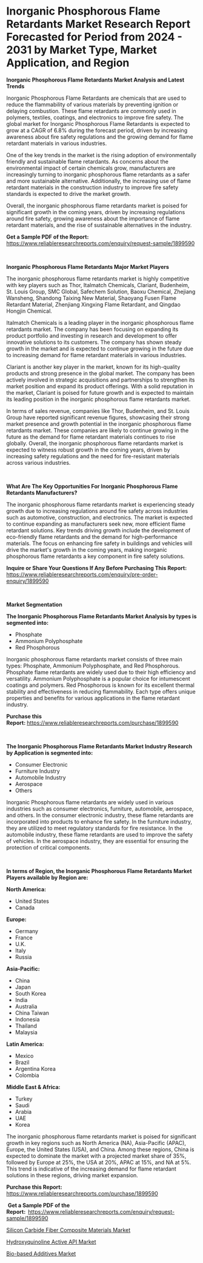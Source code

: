 <p><h1>Inorganic Phosphorous Flame Retardants Market Research Report Forecasted for Period from 2024 -  2031 by Market Type, Market Application, and Region</h1></p><p><strong>Inorganic Phosphorous Flame Retardants Market Analysis and Latest Trends</strong></p>
<p><p>Inorganic Phosphorous Flame Retardants are chemicals that are used to reduce the flammability of various materials by preventing ignition or delaying combustion. These flame retardants are commonly used in polymers, textiles, coatings, and electronics to improve fire safety. The global market for Inorganic Phosphorous Flame Retardants is expected to grow at a CAGR of 6.8% during the forecast period, driven by increasing awareness about fire safety regulations and the growing demand for flame retardant materials in various industries.</p><p>One of the key trends in the market is the rising adoption of environmentally friendly and sustainable flame retardants. As concerns about the environmental impact of certain chemicals grow, manufacturers are increasingly turning to inorganic phosphorous flame retardants as a safer and more sustainable alternative. Additionally, the increasing use of flame retardant materials in the construction industry to improve fire safety standards is expected to drive the market growth.</p><p>Overall, the inorganic phosphorous flame retardants market is poised for significant growth in the coming years, driven by increasing regulations around fire safety, growing awareness about the importance of flame retardant materials, and the rise of sustainable alternatives in the industry.</p></p>
<p><strong>Get a Sample PDF of the Report:&nbsp;</strong> <a href="https://www.reliableresearchreports.com/enquiry/request-sample/1899590">https://www.reliableresearchreports.com/enquiry/request-sample/1899590</a></p>
<p>&nbsp;</p>
<p><strong>Inorganic Phosphorous Flame Retardants Major Market Players</strong></p>
<p><p>The inorganic phosphorous flame retardants market is highly competitive with key players such as Thor, Italmatch Chemicals, Clariant, Budenheim, St. Louis Group, SMC Global, Safechem Solution, Baoxu Chemical, Zhejiang Wansheng, Shandong Taixing New Material, Shaoyang Fusen Flame Retardant Material, Zhenjiang Xingxing Flame Retardant, and Qingdao Hongjin Chemical.</p><p>Italmatch Chemicals is a leading player in the inorganic phosphorous flame retardants market. The company has been focusing on expanding its product portfolio and investing in research and development to offer innovative solutions to its customers. The company has shown steady growth in the market and is expected to continue growing in the future due to increasing demand for flame retardant materials in various industries.</p><p>Clariant is another key player in the market, known for its high-quality products and strong presence in the global market. The company has been actively involved in strategic acquisitions and partnerships to strengthen its market position and expand its product offerings. With a solid reputation in the market, Clariant is poised for future growth and is expected to maintain its leading position in the inorganic phosphorous flame retardants market.</p><p>In terms of sales revenue, companies like Thor, Budenheim, and St. Louis Group have reported significant revenue figures, showcasing their strong market presence and growth potential in the inorganic phosphorous flame retardants market. These companies are likely to continue growing in the future as the demand for flame retardant materials continues to rise globally.  Overall, the inorganic phosphorous flame retardants market is expected to witness robust growth in the coming years, driven by increasing safety regulations and the need for fire-resistant materials across various industries.</p></p>
<p>&nbsp;</p>
<p><strong>What Are The Key Opportunities For Inorganic Phosphorous Flame Retardants Manufacturers?</strong></p>
<p><p>The inorganic phosphorous flame retardants market is experiencing steady growth due to increasing regulations around fire safety across industries such as automotive, construction, and electronics. The market is expected to continue expanding as manufacturers seek new, more efficient flame retardant solutions. Key trends driving growth include the development of eco-friendly flame retardants and the demand for high-performance materials. The focus on enhancing fire safety in buildings and vehicles will drive the market's growth in the coming years, making inorganic phosphorous flame retardants a key component in fire safety solutions.</p></p>
<p><strong>Inquire or Share Your Questions If Any Before Purchasing This Report:</strong> <a href="https://www.reliableresearchreports.com/enquiry/pre-order-enquiry/1899590">https://www.reliableresearchreports.com/enquiry/pre-order-enquiry/1899590</a></p>
<p>&nbsp;</p>
<p><strong>Market Segmentation</strong></p>
<p><strong>The Inorganic Phosphorous Flame Retardants Market Analysis by types is segmented into:</strong></p>
<p><ul><li>Phosphate</li><li>Ammonium Polyphosphate</li><li>Red Phosphorous</li></ul></p>
<p><p>Inorganic phosphorous flame retardants market consists of three main types: Phosphate, Ammonium Polyphosphate, and Red Phosphorous. Phosphate flame retardants are widely used due to their high efficiency and versatility. Ammonium Polyphosphate is a popular choice for intumescent coatings and polymers. Red Phosphorous is known for its excellent thermal stability and effectiveness in reducing flammability. Each type offers unique properties and benefits for various applications in the flame retardant industry.</p></p>
<p><strong>Purchase this Report:&nbsp;</strong><a href="https://www.reliableresearchreports.com/purchase/1899590">https://www.reliableresearchreports.com/purchase/1899590</a></p>
<p>&nbsp;</p>
<p><strong>The Inorganic Phosphorous Flame Retardants Market Industry Research by Application is segmented into:</strong></p>
<p><ul><li>Consumer Electronic</li><li>Furniture Industry</li><li>Automobile Industry</li><li>Aerospace</li><li>Others</li></ul></p>
<p><p>Inorganic Phosphorous flame retardants are widely used in various industries such as consumer electronics, furniture, automobile, aerospace, and others. In the consumer electronic industry, these flame retardants are incorporated into products to enhance fire safety. In the furniture industry, they are utilized to meet regulatory standards for fire resistance. In the automobile industry, these flame retardants are used to improve the safety of vehicles. In the aerospace industry, they are essential for ensuring the protection of critical components.</p></p>
<p>&nbsp;</p>
<p><strong>In terms of Region, the Inorganic Phosphorous Flame Retardants Market Players available by Region are:</strong></p>
<p>
    <p> <strong> North America: </strong>
        <ul>
            <li>United States</li>
            <li>Canada</li>
        </ul>
        </p> 
    <p> <strong> Europe: </strong>
        <ul>
            <li>Germany</li>
            <li>France</li>
            <li>U.K.</li>
            <li>Italy</li>
            <li>Russia</li>
        </ul>
        </p> 
    <p> <strong> Asia-Pacific: </strong>
        <ul>
            <li>China</li>
            <li>Japan</li>
            <li>South Korea</li>
            <li>India</li>
            <li>Australia</li>
            <li>China Taiwan</li>
            <li>Indonesia</li>
            <li>Thailand</li>
            <li>Malaysia</li>
        </ul>
        </p> 
    <p> <strong> Latin America: </strong>
        <ul>
            <li>Mexico</li>
            <li>Brazil</li>
            <li>Argentina Korea</li>
            <li>Colombia</li>
        </ul>
        </p> 
    <p> <strong> Middle East & Africa: </strong>
        <ul>
            <li>Turkey</li>
            <li>Saudi</li>
            <li>Arabia</li>
            <li>UAE</li>
            <li>Korea</li>
        </ul>
    </p>
    </p>
<p><p>The inorganic phosphorous flame retardants market is poised for significant growth in key regions such as North America (NA), Asia-Pacific (APAC), Europe, the United States (USA), and China. Among these regions, China is expected to dominate the market with a projected market share of 35%, followed by Europe at 25%, the USA at 20%, APAC at 15%, and NA at 5%. This trend is indicative of the increasing demand for flame retardant solutions in these regions, driving market expansion.</p></p>
<p><strong>Purchase this Report: </strong><a href="https://www.reliableresearchreports.com/purchase/1899590">https://www.reliableresearchreports.com/purchase/1899590</a></p>
<p>&nbsp;<strong>Get a Sample PDF of the Report:&nbsp;&nbsp;</strong><a href="https://www.reliableresearchreports.com/enquiry/request-sample/1899590">https://www.reliableresearchreports.com/enquiry/request-sample/1899590</a></p>
<p><strong></strong></p>
<p><p><a href="https://github.com/juancolorado15/Market-Research-Report-List-1/blob/main/silicon-carbide-fiber-composite-materials-market.md">Silicon Carbide Fiber Composite Materials Market</a></p><p><a href="https://github.com/BryceTownsendr/Market-Research-Report-List-4/blob/main/hydroxyquinoline-active-api-market.md">Hydroxyquinoline Active API Market</a></p><p><a href="https://github.com/mahnoor2003/Market-Research-Report-List-3/blob/main/bio-based-additives-market.md">Bio-based Additives Market</a></p></p>